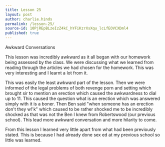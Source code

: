 ```yaml
---
title: Lesson 25
layout: post
author: charlie.hinds
permalink: /lesson-25/
source-id: 10PjREpBLzeIzZ4kC_hYFiKzrXsXqu_lcLfEOVCXDml4
published: true
---
```

Awkward Conversations 

This lesson was incredibly awkward as it all began with our homework being assessed by the class. We were discussing what we learned from reading through the articles we had chosen for the homework. This was very interesting and I learnt a lot from it. 

 This was easily the least awkward part of the lesson. Then we were informed of the legal problems of both revenge porn and setting which brought sir to mention an erection which caused the awkwardness to dial up to 11. This caused the question what is an erection which was answered simply with it is a boner. Then Ben said "when someone has an erection don't they w!'k" which caused to be rather shocked me to be incredibly shocked as that was not the Ben I knew from Robertswood (our previous school).  This lead more awkward conversation and more hilarity to come.

 From this lesson I learned very little apart from what had been previously stated. This is because I had already done sex ed at my previous school so little was learned.

